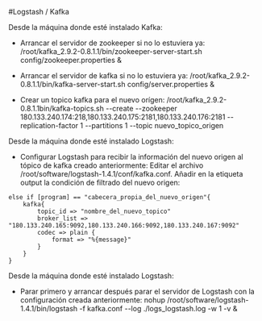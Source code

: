 #Logstash / Kafka

Desde la máquina donde esté instalado Kafka:
- Arrancar el servidor de zookeeper si no lo estuviera ya:
/root/kafka_2.9.2-0.8.1.1/bin/zookeeper-server-start.sh config/zookeeper.properties &

- Arrancar el servidor de kafka si no lo estuviera ya:
/root/kafka_2.9.2-0.8.1.1/bin/kafka-server-start.sh config/server.properties &

- Crear un topico kafka para el nuevo orígen:
/root/kafka_2.9.2-0.8.1.1bin/kafka-topics.sh --create --zookeeper 180.133.240.174:218,180.133.240.175:2181,180.133.240.176:2181 --replication-factor 1 --partitions 1 --topic nuevo_topico_origen

Desde la máquina donde esté instalado Logstash:
- Configurar Logstash para recibir la información del nuevo origen al tópico de kafka creado anteriormente:
Editar el archivo /root/software/logstash-1.4.1/conf/kafka.conf. Añadir en la etiqueta output la condición de filtrado del nuevo origen:
```
else if [program] == "cabecera_propia_del_nuevo_origen"{
	kafka{
		topic_id => "nombre_del_nuevo_topico"
		broker_list => "180.133.240.165:9092,180.133.240.166:9092,180.133.240.167:9092"
		codec => plain {
			format => "%{message}"
		}			
	}
}
```

Desde la máquina donde esté instalado Logstash:
- Parar primero y arrancar después parar el servidor de Logstash con la configuración creada anteriormente:
nohup /root/software/logstash-1.4.1/bin/logstash -f kafka.conf --log ./logs_logstash.log -w 1 -v &
